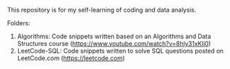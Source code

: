This repository is for my self-learning of coding and data analysis.

Folders:
1. Algorithms: Code snippets written based on an Algorithms and Data Structures course (https://www.youtube.com/watch?v=8hly31xKli0)
2. LeetCode-SQL: Code snippets written to solve SQL questions posted on LeetCode.com (https://leetcode.com)
